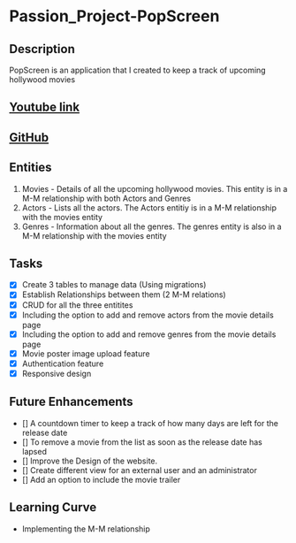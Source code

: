 # Passion_Project-PopScreen

## Description
PopScreen is an application that I created to keep a track of upcoming hollywood movies

## [Youtube link](https://youtu.be/V98d4RGji5A)
## [GitHub](https://github.com/haroonshaffy/UpcomingMoviesApplication)

## Entities
1. Movies - Details of all the upcoming hollywood movies. This entity is in a M-M relationship with both Actors and Genres
1. Actors - Lists all the actors. The Actors entitiy is in a M-M relationship with the movies entity
1. Genres - Information about all the genres. The genres entity is also in a M-M relationship with the movies entity

## Tasks
- [x] Create 3 tables to manage data (Using migrations)
- [x] Establish Relationships between them (2 M-M relations)
- [x] CRUD for all the three entitites
- [x] Including the option to add and remove actors from the movie details page
- [x] Including the option to add and remove genres from the movie details page
- [x] Movie poster image upload feature
- [x] Authentication feature
- [x] Responsive design
 
## Future Enhancements
- [] A countdown timer to keep a track of how many days are left for the release date
- [] To remove a movie from the list as soon as the release date has lapsed
- [] Improve the Design of the website.
- [] Create different view for an external user and an administrator
- [] Add an option to include the movie trailer

## Learning Curve 
* Implementing the M-M relationship
